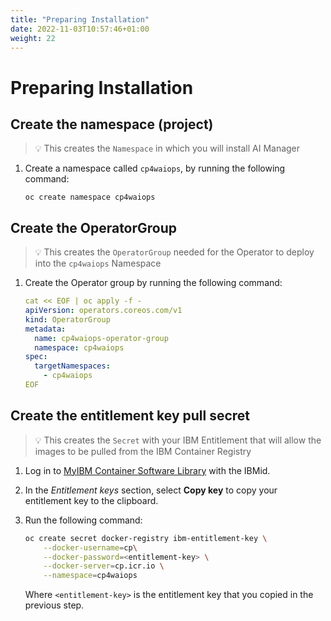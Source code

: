 ```yaml
---
title: "Preparing Installation"
date: 2022-11-03T10:57:46+01:00
weight: 22
---
```


# Preparing Installation


## Create the namespace (project)

> 💡 This creates the `Namespace` in which you will install AI Manager

1. Create a namespace called `cp4waiops`, by running the following command:

	```
	oc create namespace cp4waiops
    ```


## Create the OperatorGroup

> 💡 This creates the `OperatorGroup` needed for the Operator to deploy into the `cp4waiops` Namespace


1. Create the Operator group by running the following command:

	```yaml
	cat << EOF | oc apply -f -
	apiVersion: operators.coreos.com/v1
	kind: OperatorGroup
	metadata:
	  name: cp4waiops-operator-group
	  namespace: cp4waiops
	spec:
	  targetNamespaces:
	    - cp4waiops
	EOF
    ```

## Create the entitlement key pull secret

> 💡 This creates the `Secret` with your IBM Entitlement that will allow the images to be pulled from the IBM Container Registry


1. Log in to [MyIBM Container Software Library](https://myibm.ibm.com/products-services/containerlibrary) with the IBMid.

2. In the *Entitlement keys* section, select **Copy key** to copy your entitlement key to the clipboard.

3. Run the following command:

   ```bash
   oc create secret docker-registry ibm-entitlement-key \
       --docker-username=cp\
       --docker-password=<entitlement-key> \
       --docker-server=cp.icr.io \
       --namespace=cp4waiops
   ```

    Where `<entitlement-key>` is the entitlement key that you copied in the previous step.

